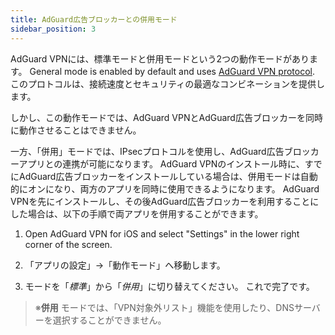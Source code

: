```yaml
---
title: AdGuard広告ブロッカーとの併用モード
sidebar_position: 3
---
```


AdGuard VPNには、標準モードと併用モードという2つの動作モードがあります。 General mode is enabled by default and uses [AdGuard VPN protocol](/general/adguard-vpn-protocol). このプロトコルは、接続速度とセキュリティの最適なコンビネーションを提供します。

しかし、この動作モードでは、AdGuard VPNとAdGuard広告ブロッカーを同時に動作させることはできません。

一方、「併用」モードでは、IPsecプロトコルを使用し、AdGuard広告ブロッカーアプリとの連携が可能になります。 AdGuard VPNのインストール時に、すでにAdGuard広告ブロッカーをインストールしている場合は、併用モードは自動的にオンになり、両方のアプリを同時に使用できるようになります。 AdGuard VPNを先にインストールし、その後AdGuard広告ブロッカーを利用することにした場合は、以下の手順で両アプリを併用することができます。

1. Open AdGuard VPN for iOS and select "Settings" in the lower right corner of the screen.

2. 「アプリの設定」→「動作モード」へ移動します。

3. モードを「*標準*」から「*併用*」に切り替えてください。 これで完了です。

> ※**併用** モードでは、「VPN対象外リスト」機能を使用したり、DNSサーバーを選択することができません。
